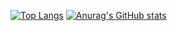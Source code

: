
[![Top Langs](https://github-readme-stats.vercel.app/api/top-langs/?username=qyn1126)](https://github.com/anuraghazra/github-readme-stats)
[![Anurag's GitHub stats](https://github-readme-stats.vercel.app/api?username=qyn1126)](https://github.com/anuraghazra/github-readme-stats)
